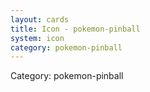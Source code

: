 ```yaml
---
layout: cards
title: Icon - pokemon-pinball
system: icon
category: pokemon-pinball
---
```

<div class="alert alert-secondary mb-4"><span class="i18n innerHTML-category">Category: </span><span class="i18n innerHTML-cat-pokemon-pinball">pokemon-pinball</span></div>
